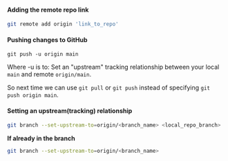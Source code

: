 
#### Adding the remote repo link
```bash
git remote add origin 'link_to_repo'
```

#### Pushing changes to GitHub
```shell
git push -u origin main
```

Where -u is to: Set an "upstream" tracking relationship between your local `main` and remote `origin/main`.

So next time we can use `git pull` or `git push` instead of specifying `git push origin main`.

#### Setting an upstream(tracking) relationship

```bash
git branch --set-upstream-to=origin/<branch_name> <local_repo_branch>
```

**If already in the branch**

```bash
git branch --set-upstream-to=origin/<branch_name>
```
